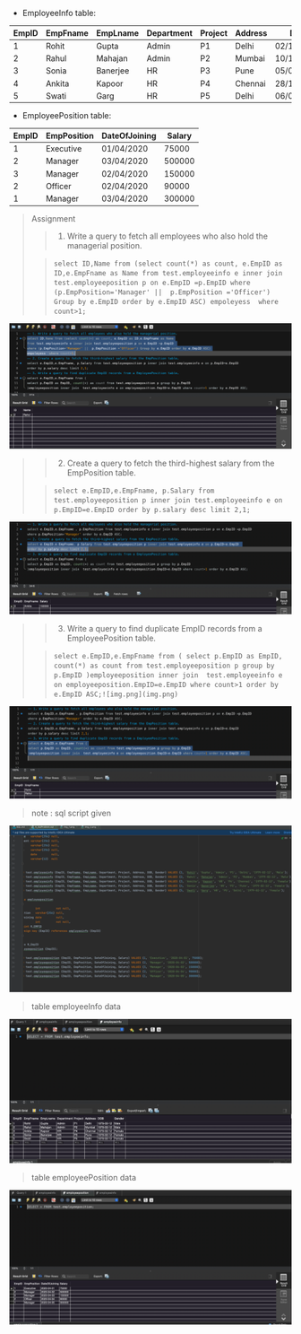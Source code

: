 * EmployeeInfo  table:

|EmpID  |EmpFname   |EmpLname   |Department |Project    |Address    |DOB            |Gender|
|-------|-----------|-----------|-----------|-----------|-----------|---------------|--------|
| 1		|Rohit		|Gupta		|Admin		|P1			|Delhi	    |02/12/1979	    |Male|
| 2		|Rahul		|Mahajan	|Admin		|P2			|Mumbai	    |10/10/1986	    |Male| 
| 3		|Sonia		|Banerjee	|HR			|P3			|Pune	    |05/06/1983	    |Female| 
| 4		|Ankita		|Kapoor		|HR			|P4			|Chennai	|28/11/1983	    |Female| 
| 5		|Swati		|Garg		|HR			|P5			|Delhi	    |06/04/1991	    |Female| 

* EmployeePosition table:

|EmpID	|EmpPosition|  DateOfJoining| 	Salary  |
|-------|-----------|---------------|-----------|
|1		|Executive 	|01/04/2020		|75000      | 
|2		|Manager 	|03/04/2020		|500000      |
|3		|Manager	|02/04/2020		|150000      |
|2		|Officer	|02/04/2020		|90000      |
|1		|Manager 	|03/04/2020		|300000      |


> Assignment
>>1. Write a query to fetch all employees who also hold the managerial position.
> 
>>`select ID,Name from (select count(*) as count, e.EmpID as ID,e.EmpFname as Name
from test.employeeinfo e inner join test.employeeposition p on e.EmpID =p.EmpID
where (p.EmpPosition='Manager' ||  p.EmpPosition ='Officer') Group by e.EmpID order by e.EmpID ASC)
empoleyess  where count>1;`
> 
![img.png](img.png)
> 
>>2. Create a query to fetch the third-highest salary from the EmpPosition table.
>
>>`select e.EmpID,e.EmpFname, p.Salary from test.employeeposition p inner join test.employeeinfo e on p.EmpID=e.EmpID
order by p.salary desc limit 2,1;`
> 
![img_1.png](img_1.png)
> 
>>3. Write a query to find duplicate EmpID records from a EmployeePosition table.
> 
>>`select e.EmpID,e.EmpFname from (
select p.EmpID as EmpID, count(*) as count from test.employeeposition p group by p.EmpID
)employeeposition inner join  test.employeeinfo e on employeeposition.EmpID=e.EmpID where count>1 order by e.EmpID ASC;![img.png](img.png)` 
> 
![img_2.png](img_2.png)
> 
> note :
> sql script given
> 
![img_5.png](img_5.png)
> table employeeInfo data
> 
![img_3.png](img_3.png)
> table employeePosition data
> 
![imh_4.png](img_4.png)
> 
